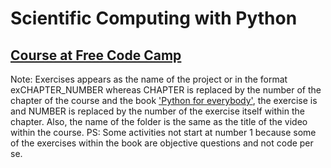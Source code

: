 <h1>Scientific Computing with Python</h1>
<h2><a href='https://www.freecodecamp.org/learn/'>Course at Free Code Camp</a></h2>
<p>Note: Exercises appears as the name of the project or in the format exCHAPTER_NUMBER whereas CHAPTER is 
replaced by the number of the chapter of the course and the book <a href='https://www.py4e.com/book'>'Python for everybody'</a>, the exercise is and NUMBER is replaced by the number 
of the exercise itself within the chapter. Also, the name of the folder is the same as the title of the 
video within the course.
PS: Some activities not start at number 1 because some of the exercises within the book are objective questions and not code per se.
</p>
